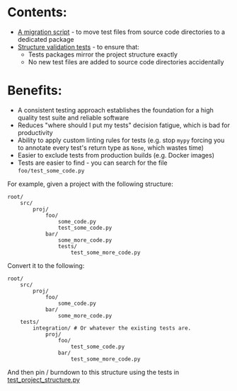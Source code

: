 # Contents:
- [A migration script](./scripts/move_tests.py) - to move test files from source code directories to a dedicated package
- [Structure validation tests](./tests/project/test_project_structure.py) - to ensure that:
    - Tests packages mirror the project structure exactly
    - No new test files are added to source code directories accidentally

# Benefits:
- A consistent testing approach establishes the foundation for a high quality test suite and reliable software
- Reduces "where should I put my tests" decision fatigue, which is bad for productivity
- Ability to apply custom linting rules for tests (e.g. stop `mypy` forcing you to annotate every test's return 
type as `None`, which wastes time)
- Easier to exclude tests from production builds (e.g. Docker images)
- Tests are easier to find - you can search for the file `foo/test_some_code.py`

For example, given a project with the following structure:
```text
root/
    src/
        proj/
            foo/
                some_code.py
                test_some_code.py
            bar/
                some_more_code.py
                tests/
                    test_some_more_code.py
```

Convert it to the following:
```text
root/
    src/
        proj/
            foo/
                some_code.py
            bar/
                some_more_code.py
    tests/
        integration/ # Or whatever the existing tests are.
            proj/
                foo/
                    test_some_code.py
                bar/
                    test_some_more_code.py
```

And then pin / burndown to this structure using the tests in [test_project_structure.py](./tests/project/test_project_structure.py)
